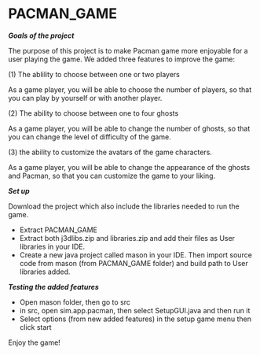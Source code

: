 # PACMAN_GAME
***Goals of the project***

 The purpose of this project is to make Pacman game more enjoyable for a user playing the game. We added three features to improve the game:
 
 (1) The ablility to choose between one or two players
 
 As a game player, you will be able to choose the number of players, so that you can play by yourself or with another player.
 
 (2) The ability to choose between one to four ghosts
 
 As a game player, you will be able to change the number of ghosts, so that you can change the level of difficulty of the game.
 
 (3) the ability to customize the avatars of the game characters.
 
 As a game player, you will be able to change the appearance of the ghosts and Pacman, so that you can customize the game to your liking.
 
 ***Set up***

Download the project which also include the libraries needed to run the game. 
- Extract PACMAN_GAME
- Extract both j3dlibs.zip and libraries.zip and add their files as User libraries in your IDE. 
- Create a new java project called mason in your IDE. Then import source code from mason (from PACMAN_GAME folder) and build path to User libraries added.  

***Testing the added features***

- Open mason folder, then go to src
- in src, open sim.app.pacman, then select SetupGUI.java and then run it 
- Select options (from new added features) in the setup game menu then click start

Enjoy the game!
